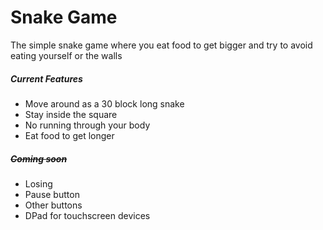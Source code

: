 Snake Game
==========
The simple snake game where you eat food to get bigger and try to avoid eating yourself or the walls

##### Current Features
* Move around as a 30 block long snake
* Stay inside the square
* No running through your body
* Eat food to get longer

##### ~~Coming soon~~
* Losing
* Pause button
* Other buttons
* DPad for touchscreen devices
